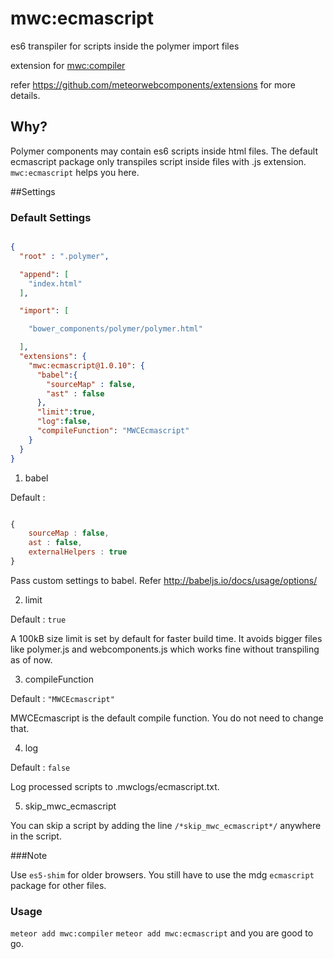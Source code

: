 # mwc:ecmascript

es6 transpiler for scripts inside the polymer import files 

extension for [mwc:compiler](https://github.com/meteorwebcomponents/compiler)

refer https://github.com/meteorwebcomponents/extensions for more details.

## Why?

Polymer components may contain es6 scripts inside html files. The default ecmascript package only transpiles script inside files with .js extension. `mwc:ecmascript` helps you here.

##Settings

### Default Settings

``` json

{
  "root" : ".polymer",

  "append": [
    "index.html"
  ],

  "import": [

    "bower_components/polymer/polymer.html"

  ], 
  "extensions": {
    "mwc:ecmascript@1.0.10": {
      "babel":{
        "sourceMap" : false,
        "ast" : false
      },
      "limit":true,
      "log":false,
      "compileFunction": "MWCEcmascript"
    }
  }
}


```

1. babel

  Default : 
  
  ``` js
  
  {
      sourceMap : false,
      ast : false,
      externalHelpers : true
  }
  
  ```
  Pass custom settings to babel. Refer http://babeljs.io/docs/usage/options/

2. limit 

  Default : `true`
  
  A 100kB size limit is set by default for faster build time. It avoids bigger files like polymer.js and webcomponents.js which works fine without transpiling as of now.  

3. compileFunction

  Default : `"MWCEcmascript"`
  
  MWCEcmascript is the default compile function. You do not need to change that.

4. log

  Default : `false`
  
  Log processed scripts to .mwclogs/ecmascript.txt.
  
5. skip_mwc_ecmascript

  You can skip a script by adding the line `/*skip_mwc_ecmascript*/` anywhere in the script.

###Note

Use `es5-shim` for older browsers. You still have to use the mdg `ecmascript` package for other files.

### Usage

`meteor add mwc:compiler`  `meteor add mwc:ecmascript` and you are good to go.



